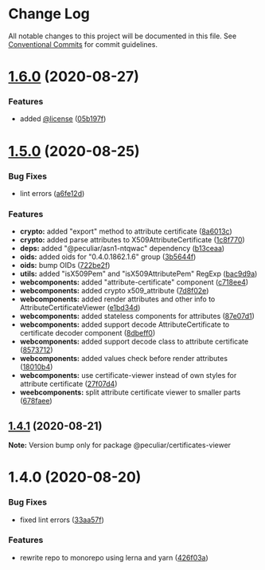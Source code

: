 # Change Log

All notable changes to this project will be documented in this file.
See [Conventional Commits](https://conventionalcommits.org) for commit guidelines.

# [1.6.0](https://github.com/PeculiarVentures/pv-certificates-viewer/compare/@peculiar/certificates-viewer@1.5.0...@peculiar/certificates-viewer@1.6.0) (2020-08-27)


### Features

* added [@license](https://github.com/license) ([05b197f](https://github.com/PeculiarVentures/pv-certificates-viewer/commit/05b197f25b76668a0af9d1ec51d81bc899acd952))





# [1.5.0](https://github.com/PeculiarVentures/pv-certificates-viewer/compare/@peculiar/certificates-viewer@1.4.1...@peculiar/certificates-viewer@1.5.0) (2020-08-25)


### Bug Fixes

* lint errors ([a6fe12d](https://github.com/PeculiarVentures/pv-certificates-viewer/commit/a6fe12da0d2dbf80589bf37df8672d81f25d15b1))


### Features

* **crypto:** added "export" method to attribute certificate ([8a6013c](https://github.com/PeculiarVentures/pv-certificates-viewer/commit/8a6013c1f2a8f3bfdb9197471988058a67bb00b1))
* **crypto:** added parse attributes to  X509AttributeCertificate ([1c8f770](https://github.com/PeculiarVentures/pv-certificates-viewer/commit/1c8f770764b437d3fa6ab76ff23b394e0c54dcb1))
* **deps:** added "@peculiar/asn1-ntqwac" dependency ([b13ceaa](https://github.com/PeculiarVentures/pv-certificates-viewer/commit/b13ceaae1d213af75d9ee609fc15d5babae73624))
* **oids:** added oids for "0.4.0.1862.1.6" group ([3b5644f](https://github.com/PeculiarVentures/pv-certificates-viewer/commit/3b5644f1b547a12f3fb5995b5566913bd6221d21))
* **oids:** bump OIDs ([722be2f](https://github.com/PeculiarVentures/pv-certificates-viewer/commit/722be2ff1b70f303fc9139b91e29699b5dfea5c7))
* **utils:** added "isX509Pem" and "isX509AttributePem" RegExp ([bac9d9a](https://github.com/PeculiarVentures/pv-certificates-viewer/commit/bac9d9a1b0b919f019941e80f247fc7fffca4327))
* **webcomponents:** added "attribute-certificate" component ([c718ee4](https://github.com/PeculiarVentures/pv-certificates-viewer/commit/c718ee4d09b95a2ecdb4658bc067d10e21a71209))
* **webcomponents:** added crypto x509_attribute ([7d8f02e](https://github.com/PeculiarVentures/pv-certificates-viewer/commit/7d8f02e5948aa7669ad069b9693193ec96290a4c))
* **webcomponents:** added render attributes and other info to AttributeCertificateViewer ([e1bd34d](https://github.com/PeculiarVentures/pv-certificates-viewer/commit/e1bd34d03ab941dbe6c6dcec90339208b616016a))
* **webcomponents:** added stateless components for attributes ([87e07d1](https://github.com/PeculiarVentures/pv-certificates-viewer/commit/87e07d12105bdd918bcb7f27eea7cbb81b558208))
* **webcomponents:** added support  decode AttributeCertificate to certificate decoder component ([8dbeff0](https://github.com/PeculiarVentures/pv-certificates-viewer/commit/8dbeff0ce9bf65444bac1cd28bf3d90183f8504c))
* **webcomponents:** added support decode class to attribute certificate ([8573712](https://github.com/PeculiarVentures/pv-certificates-viewer/commit/85737125a877aa87822ad629cda547357b60d160))
* **webcomponents:** added values check before render attributes ([18010b4](https://github.com/PeculiarVentures/pv-certificates-viewer/commit/18010b486ca9ebd0c4f5886700d65a4dedcd889c))
* **webcomponents:** use certificate-viewer instead of own  styles for attribute certificate ([27f07d4](https://github.com/PeculiarVentures/pv-certificates-viewer/commit/27f07d4bb3bde7dca0f684725c99802ca5743907))
* **weebcomponents:** split attribute certificate viewer to smaller parts ([678faee](https://github.com/PeculiarVentures/pv-certificates-viewer/commit/678faee73f9586f7ec23ee5f9f5f50f5114889f3))





## [1.4.1](https://github.com/PeculiarVentures/pv-certificates-viewer/compare/@peculiar/certificates-viewer@1.4.0...@peculiar/certificates-viewer@1.4.1) (2020-08-21)

**Note:** Version bump only for package @peculiar/certificates-viewer





# 1.4.0 (2020-08-20)


### Bug Fixes

* fixed lint errors ([33aa57f](https://github.com/PeculiarVentures/pv-certificates-viewer/commit/33aa57f4f7663f00d1a47014e82cd524fd923674))


### Features

* rewrite repo to monorepo using lerna and yarn ([426f03a](https://github.com/PeculiarVentures/pv-certificates-viewer/commit/426f03af474aa91b632f734ed82218d2ef3d6413))
